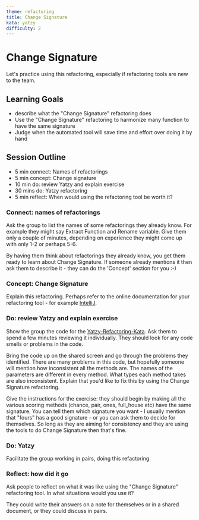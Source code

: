 ```yaml
---
theme: refactoring
title: Change Signature
kata: yatzy
difficulty: 2
---
```


# Change Signature

Let's practice using this refactoring, especially if refactoring tools are new to the team.

## Learning Goals

* describe what the "Change Signature" refactoring does
* Use the "Change Signature" refactoring to harmonize many function to have the same signature
* Judge when the automated tool will save time and effort over doing it by hand

## Session Outline
 
* 5 min connect: Names of refactorings 
* 5 min concept: Change signature 
* 10 min do: review Yatzy and explain exercise
* 30 mins do: Yatzy refactoring   
* 5 min reflect: When would using the refactoring tool be worth it?

### Connect: names of refactorings

Ask the group to list the names of some refactorings they already know. For example they might say Extract Function and Rename variable. Give them only a couple of minutes, depending on experience they might come up with only 1-2 or perhaps 5-6. 

By having them think about refactorings they already know, you get them ready to learn about Change Signature. If someone already mentions it then ask them to describe it - they can do the 'Concept' section for you :-)

### Concept: Change Signature

Explain this refactoring. Perhaps refer to the online documentation for your refactoring tool - for example [IntelliJ](https://www.jetbrains.com/help/idea/change-signature.html). 

### Do: review Yatzy and explain exercise

Show the group the code for the [Yatzy-Refactoring-Kata](https://github.com/emilybache/Yatzy-Refactoring-Kata). Ask them to spend a few minutes reviewing it individually. They should look for any code smells or problems in the code.

Bring the code up on the shared screen and go through the problems they identified. There are many problems in this code, but hopefully someone will mention how inconsistent all the methods are. The names of the parameters are different in every method. What types each method takes are also inconsistent. Explain that you'd like to fix this by using the Change Signature refactoring.

Give the instructions for the exercise: they should begin by making all the various scoring methods (chance, pair, ones, full_house etc) have the same signature. You can tell them which signature you want - I usually mention that "fours" has a good signature - or you can ask them to decide for themselves. So long as they are aiming for consistency and they are using the tools to do Change Signature then that's fine.

### Do: Yatzy

Facilitate the group working in pairs, doing this refactoring.

### Reflect: how did it go
Ask people to reflect on what it was like using the "Change Signature" refactoring tool. In what situations would you use it?

They could write their answers on a note for themselves or in a shared document, or they could discuss in pairs.
